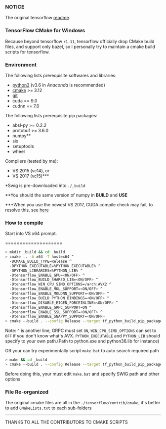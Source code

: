 ### NOTICE
The original tensorflow [readme](./README_TF.md).

### TensorFlow CMake for Windows
Because beyond tensorflow `r1.11`, tensorflow officially drop CMake build files, and support only bazel, so I personally try to maintain a cmake build scripts for tensorflow.

### Environment
The following lists prerequisite softwares and libraries:
- [python3](https://www.python.org/) (v3.6 in *Anaconda* is recommended)
- [cmake](https://cmake.org/download/) >= 3.12
- [git](https://git-scm.com/download/win)
- cuda == 9.0
- cudnn == 7.0

The following lists prerequisite pip packages:
- absl-py >= 0.2.2
- protobuf >= 3.6.0
- numpy**
- six
- setuptools
- wheel

Compilers (tested by me):
- VS 2015 (vc14), or
- VS 2017 (vc15)***

*Swig is pre-downloaded into `./_build`

**You should the same version of numpy in __BUILD__ and __USE__

***When you use the newest VS 2017, CUDA compile check may fail, to resolve this, see [here](https://github.com/LoSealL/tensorflow-cmake/wiki/Resolve-CUDA-compile-check-error-in-CMAKE)

### How to compile

Start into VS x64 prompt.

====================

```bash
> mkdir _build && cd _build
> cmake .. -A x64 -T host=x64 ^
  -DCMAKE_BUILD_TYPE=Release ^
  -DPYTHON_EXECUTABLE=%PYTHON_EXECUTABLE% ^
  -DPYTHON_LIBRARIES=%PYTHON_LIB% ^
  -Dtensorflow_ENABLE_GPU=<ON/OFF> ^
  -Dtensorflow_BUILD_SHARED_LIB=<ON/OFF> ^
  -Dtensorflow_WIN_CPU_SIMD_OPTIONS=/arch:AVX2 ^
  -Dtensorflow_ENABLE_MKL_SUPPORT=<ON/OFF> ^
  -Dtensorflow_ENABLE_MKLDNN_SUPPORT=<ON/OFF> ^
  -Dtensorflow_BUILD_PYTHON_BINDINGS=<ON/OFF> ^
  -Dtensorflow_DISABLE_EIGEN_FORCEINLINE=<ON/OFF> ^
  -Dtensorflow_ENABLE_GRPC_SUPPORT=ON ^
  -Dtensorflow_ENABLE_SSL_SUPPORT=<ON/OFF> ^
  -Dtensorflow_ENABLE_SNAPPY_SUPPORT=<ON/OFF>
> cmake --build . --config Release --target tf_python_build_pip_package
```

Note: `^` is another line, GRPC must set `ON`, `WIN_CPU_SIMD_OPTIONS` can set to `OFF` if you don't know what's AVX. `PYTHON_EXECUTABLE` and `PYTHON_LIB` should specify to your own path.(Path to python.exe and python36.lib for instance)



OR your can try experimentally script `make.bat` to auto search required path

```bash
> make && cd _build
> cmake --build . --config Release --target tf_python_build_pip_package
```

Before doing this, your must edit `make.bat` and specify SWIG path and other options



### File Re-organized

The original cmake files are all in the `./tensorflow/contrib/cmake`, it's better to add `CMakeLists.txt` to each sub-folders

-----

THANKS TO ALL THE CONTRIBUTORS TO CMAKE SCRIPTS
